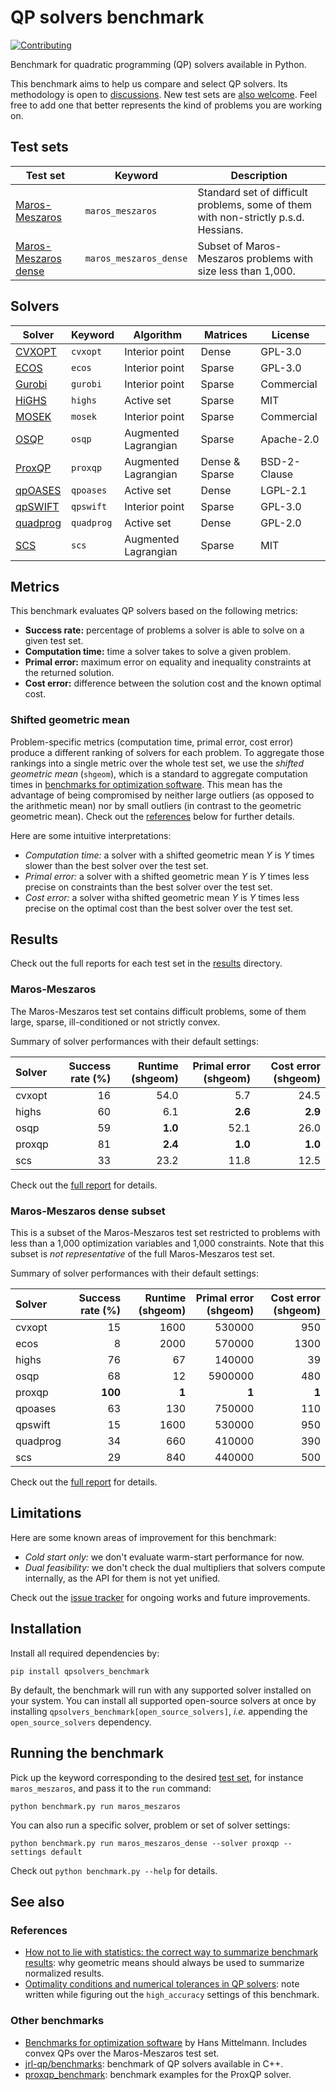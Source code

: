 # QP solvers benchmark

[![Contributing](https://img.shields.io/badge/PRs-welcome-green.svg)](https://github.com/stephane-caron/qpsolvers_benchmark/tree/master/CONTRIBUTING.md)

Benchmark for quadratic programming (QP) solvers available in Python.

This benchmark aims to help us compare and select QP solvers. Its methodology is open to [discussions](https://github.com/stephane-caron/qpsolvers_benchmark/discussions). New test sets are [also welcome](CONTRIBUTING.md). Feel free to add one that better represents the kind of problems you are working on.

## Test sets

| Test set | Keyword | Description |
| -------- | ------- | ----------- |
| [Maros-Meszaros](#maros-meszaros) | ``maros_meszaros`` | Standard set of difficult problems, some of them with non-strictly p.s.d. Hessians. |
| [Maros-Meszaros dense](#maros-meszaros-dense) | ``maros_meszaros_dense`` | Subset of Maros-Meszaros problems with size less than 1,000. |

## Solvers

| Solver | Keyword | Algorithm | Matrices | License |
| ------ | ------- | --------- | -------- | ------- |
| [CVXOPT](http://cvxopt.org/) | ``cvxopt`` | Interior point | Dense | GPL-3.0 |
| [ECOS](https://web.stanford.edu/~boyd/papers/ecos.html) | ``ecos`` | Interior point | Sparse | GPL-3.0 |
| [Gurobi](https://www.gurobi.com/) | ``gurobi`` | Interior point | Sparse | Commercial |
| [HiGHS](https://highs.dev/) | ``highs`` | Active set | Sparse | MIT |
| [MOSEK](https://mosek.com/) | ``mosek`` | Interior point | Sparse | Commercial |
| [OSQP](https://osqp.org/) | ``osqp`` | Augmented Lagrangian | Sparse | Apache-2.0 |
| [ProxQP](https://github.com/Simple-Robotics/proxsuite) | ``proxqp`` | Augmented Lagrangian | Dense & Sparse | BSD-2-Clause |
| [qpOASES](https://github.com/coin-or/qpOASES) | ``qpoases`` | Active set | Dense | LGPL-2.1 |
| [qpSWIFT](https://qpswift.github.io/) | ``qpswift`` | Interior point | Sparse | GPL-3.0 |
| [quadprog](https://pypi.python.org/pypi/quadprog/) | ``quadprog`` | Active set | Dense | GPL-2.0 |
| [SCS](https://www.cvxgrp.org/scs/) | ``scs`` | Augmented Lagrangian | Sparse | MIT |

## Metrics

This benchmark evaluates QP solvers based on the following metrics:

- **Success rate:** percentage of problems a solver is able to solve on a given test set.
- **Computation time:** time a solver takes to solve a given problem.
- **Primal error:** maximum error on equality and inequality constraints at the returned solution.
- **Cost error:** difference between the solution cost and the known optimal cost.

### Shifted geometric mean

Problem-specific metrics (computation time, primal error, cost error) produce a different ranking of solvers for each problem. To aggregate those rankings into a single metric over the whole test set, we use the *shifted geometric mean* (``shgeom``), which is a standard to aggregate computation times in [benchmarks for optimization software](#other-benchmarks). This mean has the advantage of being compromised by neither large outliers (as opposed to the arithmetic mean) nor by small outliers (in contrast to the geometric geometric mean). Check out the [references](#references) below for further details.

Here are some intuitive interpretations:

- *Computation time:* a solver with a shifted geometric mean $Y$ is $Y$ times slower than the best solver over the test set.
- *Primal error:* a solver with a shifted geometric mean $Y$ is $Y$ times less precise on constraints than the best solver over the test set.
- *Cost error:* a solver witha shifted geometric mean $Y$ is $Y$ times less precise on the optimal cost than the best solver over the test set.

## Results

Check out the full reports for each test set in the [results](results) directory.

### Maros-Meszaros

The Maros-Meszaros test set contains difficult problems, some of them large, sparse, ill-conditioned or not strictly convex.

Summary of solver performances with their default settings:

| Solver | Success rate (%) | Runtime (shgeom) | Primal error (shgeom) | Cost error (shgeom) |
|:-------|-----------------:|-----------------:|----------------------:|--------------------:|
| cvxopt | 16 |    54.0 |     5.7 |    24.5 |
| highs  | 60 |     6.1 | **2.6** | **2.9** |
| osqp   | 59 | **1.0** |    52.1 |    26.0 |
| proxqp | 81 | **2.4** | **1.0** | **1.0** |
| scs    | 33 |    23.2 |    11.8 |    12.5 |

Check out the [full report](results/maros_meszaros.md) for details.

### Maros-Meszaros dense subset

This is a subset of the Maros-Meszaros test set restricted to problems with less than a 1,000 optimization variables and 1,000 constraints. Note that this subset is *not representative* of the full Maros-Meszaros test set.

Summary of solver performances with their default settings:

| Solver | Success rate (%) | Runtime (shgeom) | Primal error (shgeom) | Cost error (shgeom) |
|:-------|-----------------:|-----------------:|----------------------:|--------------------:|
| cvxopt   |      15 |  1600 |  530000 |   950 |
| ecos     |       8 |  2000 |  570000 |  1300 |
| highs    |      76 |    67 |  140000 |    39 |
| osqp     |      68 |    12 | 5900000 |   480 |
| proxqp   | **100** | **1** |   **1** | **1** |
| qpoases  |      63 |   130 |  750000 |   110 |
| qpswift  |      15 |  1600 |  530000 |   950 |
| quadprog |      34 |   660 |  410000 |   390 |
| scs      |      29 |   840 |  440000 |   500 |

Check out the [full report](results/maros_meszaros_dense.md) for details.

## Limitations

Here are some known areas of improvement for this benchmark:

- *Cold start only:* we don't evaluate warm-start performance for now.
- *Dual feasibility:* we don't check the dual multipliers that solvers compute internally, as the API for them is not yet unified.

Check out the [issue tracker](https://github.com/stephane-caron/qpsolvers_benchmark/issues) for ongoing works and future improvements.

## Installation

Install all required dependencies by:

```console
pip install qpsolvers_benchmark
```

By default, the benchmark will run with any supported solver installed on your system. You can install all supported open-source solvers at once by installing ``qpsolvers_benchmark[open_source_solvers]``, *i.e.* appending the ``open_source_solvers`` dependency.

## Running the benchmark

Pick up the keyword corresponding to the desired [test set](#test-sets), for instance ``maros_meszaros``, and pass it to the ``run`` command:

```console
python benchmark.py run maros_meszaros
```

You can also run a specific solver, problem or set of solver settings:

```console
python benchmark.py run maros_meszaros_dense --solver proxqp --settings default
```

Check out ``python benchmark.py --help`` for details.

## See also

### References

- [How not to lie with statistics: the correct way to summarize benchmark results](https://www.cse.unsw.edu.au/~cs9242/18/papers/Fleming_Wallace_86.pdf): why geometric means should always be used to summarize normalized results.
- [Optimality conditions and numerical tolerances in QP solvers](https://scaron.info/blog/optimality-conditions-and-numerical-tolerances-in-qp-solvers.html): note written while figuring out the ``high_accuracy`` settings of this benchmark.

### Other benchmarks

- [Benchmarks for optimization software](http://plato.asu.edu/bench.html) by Hans Mittelmann. Includes convex QPs over the Maros-Meszaros test set.
- [jrl-qp/benchmarks](https://github.com/jrl-umi3218/jrl-qp/tree/master/benchmarks): benchmark of QP solvers available in C++.
- [proxqp\_benchmark](https://github.com/Simple-Robotics/proxqp_benchmark): benchmark examples for the ProxQP solver.
